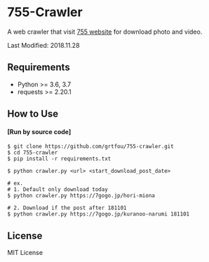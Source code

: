 # 755-Crawler
A web crawler that visit [755 website][1] for download photo and video.

Last Modified: 2018.11.28

## Requirements
* Python >= 3.6, 3.7
* requests >= 2.20.1

## How to Use
#### [Run by source code]
```
$ git clone https://github.com/grtfou/755-crawler.git
$ cd 755-crawler
$ pip install -r requirements.txt

$ python crawler.py <url> <start_download_post_date>

# ex.
# 1. Default only download today
$ python crawler.py https://7gogo.jp/hori-miona

# 2. Download if the post after 181101
$ python crawler.py https://7gogo.jp/kuranoo-narumi 181101
```

## License
MIT License

[1]: http://7gogo.jp "755"
